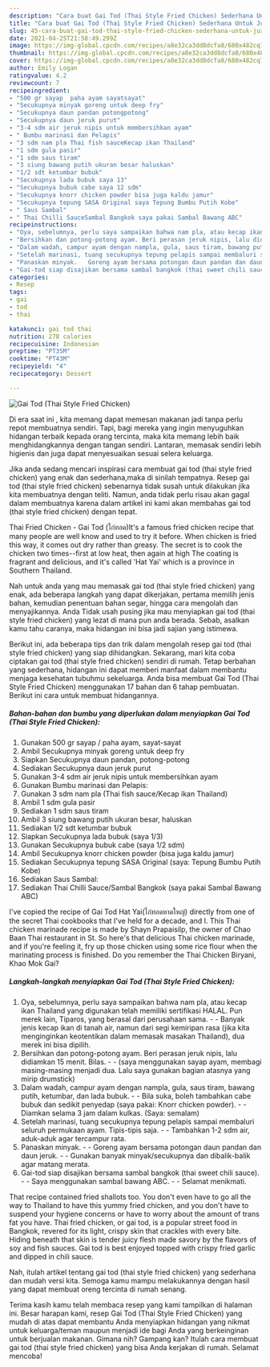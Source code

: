 ```yaml
---
description: "Cara buat Gai Tod (Thai Style Fried Chicken) Sederhana Untuk Jualan"
title: "Cara buat Gai Tod (Thai Style Fried Chicken) Sederhana Untuk Jualan"
slug: 45-cara-buat-gai-tod-thai-style-fried-chicken-sederhana-untuk-jualan
date: 2021-04-25T21:58:49.299Z
image: https://img-global.cpcdn.com/recipes/a8e32ca3dd8dcfa8/680x482cq70/gai-tod-thai-style-fried-chicken-foto-resep-utama.jpg
thumbnail: https://img-global.cpcdn.com/recipes/a8e32ca3dd8dcfa8/680x482cq70/gai-tod-thai-style-fried-chicken-foto-resep-utama.jpg
cover: https://img-global.cpcdn.com/recipes/a8e32ca3dd8dcfa8/680x482cq70/gai-tod-thai-style-fried-chicken-foto-resep-utama.jpg
author: Emily Logan
ratingvalue: 4.2
reviewcount: 7
recipeingredient:
- "500 gr sayap  paha ayam sayatsayat"
- "Secukupnya minyak goreng untuk deep fry"
- "Secukupnya daun pandan potongpotong"
- "Secukupnya daun jeruk purut"
- "3-4 sdm air jeruk nipis untuk membersihkan ayam"
- " Bumbu marinasi dan Pelapis"
- "3 sdm nam pla Thai fish sauceKecap ikan Thailand"
- "1 sdm gula pasir"
- "1 sdm saus tiram"
- "3 siung bawang putih ukuran besar haluskan"
- "1/2 sdt ketumbar bubuk"
- "Secukupnya lada bubuk saya 13"
- "Secukupnya bubuk cabe saya 12 sdm"
- "Secukupnya knorr chicken powder bisa juga kaldu jamur"
- "Secukupnya tepung SASA Original saya Tepung Bumbu Putih Kobe"
- " Saus Sambal"
- " Thai Chilli SauceSambal Bangkok saya pakai Sambal Bawang ABC"
recipeinstructions:
- "Oya, sebelumnya, perlu saya sampaikan bahwa nam pla, atau kecap ikan Thailand yang digunakan telah memiliki sertifikasi HALAL. Pun merek lain, Tiparos, yang berasal dari perusahaan sama.  Banyak jenis kecap ikan di tanah air, namun dari segi kemiripan rasa (jika kita menginginkan keotentikan dalam memasak masakan Thailand), dua merek ini bisa dipilih."
- "Bersihkan dan potong-potong ayam. Beri perasan jeruk nipis, lalu didiamkan 15 menit. Bilas.  (saya menggunakan sayap ayam, membagi masing-masing menjadi dua. Lalu saya gunakan bagian atasnya yang mirip drumstick)"
- "Dalam wadah, campur ayam dengan nampla, gula, saus tiram, bawang putih, ketumbar, dan lada bubuk.   Bila suka, boleh tambahkan cabe bubuk dan sedikit penyedap (saya pakai: Knorr chicken powder).   Diamkan selama 3 jam dalam kulkas. (Saya: semalam)"
- "Setelah marinasi, tuang secukupnya tepung pelapis sampai membaluri seluruh permukaan ayam. Tipis-tipis saja.   Tambahkan 1-2 sdm air, aduk-aduk agar tercampur rata."
- "Panaskan minyak.   Goreng ayam bersama potongan daun pandan dan daun jeruk.  Gunakan banyak minyak/secukupnya dan dibalik-balik agar matang merata."
- "Gai-tod siap disajikan bersama sambal bangkok (thai sweet chili sauce).   Saya menggunakan sambal bawang ABC.  Selamat menikmati."
categories:
- Resep
tags:
- gai
- tod
- thai

katakunci: gai tod thai 
nutrition: 278 calories
recipecuisine: Indonesian
preptime: "PT35M"
cooktime: "PT43M"
recipeyield: "4"
recipecategory: Dessert

---
```



![Gai Tod (Thai Style Fried Chicken)](https://img-global.cpcdn.com/recipes/a8e32ca3dd8dcfa8/680x482cq70/gai-tod-thai-style-fried-chicken-foto-resep-utama.jpg)

Di era  saat ini , kita memang dapat memesan makanan jadi tanpa perlu repot membuatnya sendiri. Tapi, bagi mereka yang ingin menyuguhkan hidangan terbaik kepada orang tercinta, maka kita memang lebih baik menghidangkannya dengan tangan sendiri. Lantaran, memasak sendiri lebih higienis dan juga dapat menyesuaikan sesuai selera keluarga.

Jika anda sedang mencari inspirasi cara membuat gai tod (thai style fried chicken) yang enak dan sederhana,maka di sinilah tempatnya. Resep gai tod (thai style fried chicken)  sebenarnya tidak susah untuk dilakukan jika kita membuatnya dengan teliti. Namun, anda tidak perlu risau akan gagal dalam membuatnya 
karena dalam artikel ini kami akan membahas gai tod (thai style fried chicken) dengan tepat.  

Thai Fried Chicken - Gai Tod (ไก่ทอด)It&#39;s a famous fried chicken recipe that many people are well know and used to try it before. When chicken is fried this way, it comes out dry rather than greasy. The secret is to cook the chicken two times--first at low heat, then again at high The coating is fragrant and delicious, and it&#39;s called &#39;Hat Yai&#39; which is a province in Southern Thailand.

Nah untuk anda yang mau memasak gai tod (thai style fried chicken) yang enak, ada beberapa langkah yang dapat dikerjakan, pertama memilih jenis bahan, kemudian penentuan bahan segar, hingga cara mengolah dan menyajikannya. Anda Tidak usah pusing jika mau menyiapkan gai tod (thai style fried chicken) yang lezat di mana pun anda berada. Sebab, asalkan kamu  tahu caranya, maka hidangan ini bisa jadi sajian yang istimewa.

Berikut ini, ada beberapa tips dan trik dalam mengolah resep gai tod (thai style fried chicken) yang siap dihidangkan. Sekarang, mari kita coba ciptakan gai tod (thai style fried chicken) sendiri di rumah. Tetap berbahan yang sederhana, hidangan ini dapat memberi manfaat dalam membantu menjaga kesehatan tubuhmu sekeluarga. Anda bisa membuat Gai Tod (Thai Style Fried Chicken) menggunakan 17 bahan dan 6 tahap pembuatan. Berikut ini cara untuk membuat hidangannya.

<!--inarticleads1-->

##### Bahan-bahan dan bumbu yang diperlukan dalam menyiapkan Gai Tod (Thai Style Fried Chicken):

1. Gunakan 500 gr sayap / paha ayam, sayat-sayat
1. Ambil Secukupnya minyak goreng untuk deep fry
1. Siapkan Secukupnya daun pandan, potong-potong
1. Sediakan Secukupnya daun jeruk purut
1. Gunakan 3-4 sdm air jeruk nipis untuk membersihkan ayam
1. Gunakan  Bumbu marinasi dan Pelapis:
1. Gunakan 3 sdm nam pla (Thai fish sauce/Kecap ikan Thailand)
1. Ambil 1 sdm gula pasir
1. Sediakan 1 sdm saus tiram
1. Ambil 3 siung bawang putih ukuran besar, haluskan
1. Sediakan 1/2 sdt ketumbar bubuk
1. Siapkan Secukupnya lada bubuk (saya 1/3)
1. Gunakan Secukupnya bubuk cabe (saya 1/2 sdm)
1. Ambil Secukupnya knorr chicken powder (bisa juga kaldu jamur)
1. Sediakan Secukupnya tepung SASA Original (saya: Tepung Bumbu Putih Kobe)
1. Sediakan  Saus Sambal:
1. Sediakan  Thai Chilli Sauce/Sambal Bangkok (saya pakai Sambal Bawang ABC)


I&#39;ve copied the recipe of Gai Tod Hat Yai(ไก่ทอดหาดใหญ่) directly from one of the secret Thai cookbooks that I&#39;ve held for a decade, and I. This Thai chicken marinade recipe is made by Shayn Prapaisilp, the owner of Chao Baan Thai restaurant in St. So here&#39;s that delicious Thai chicken marinade, and if you&#39;re feeling it, fry up those chicken using some rice flour when the marinating process is finished. Do you remember the Thai Chicken Biryani, Khao Mok Gai? 

<!--inarticleads2-->

##### Langkah-langkah menyiapkan Gai Tod (Thai Style Fried Chicken):

1. Oya, sebelumnya, perlu saya sampaikan bahwa nam pla, atau kecap ikan Thailand yang digunakan telah memiliki sertifikasi HALAL. Pun merek lain, Tiparos, yang berasal dari perusahaan sama. -  - Banyak jenis kecap ikan di tanah air, namun dari segi kemiripan rasa (jika kita menginginkan keotentikan dalam memasak masakan Thailand), dua merek ini bisa dipilih.
1. Bersihkan dan potong-potong ayam. Beri perasan jeruk nipis, lalu didiamkan 15 menit. Bilas. -  - (saya menggunakan sayap ayam, membagi masing-masing menjadi dua. Lalu saya gunakan bagian atasnya yang mirip drumstick)
1. Dalam wadah, campur ayam dengan nampla, gula, saus tiram, bawang putih, ketumbar, dan lada bubuk.  -  - Bila suka, boleh tambahkan cabe bubuk dan sedikit penyedap (saya pakai: Knorr chicken powder).  -  - Diamkan selama 3 jam dalam kulkas. (Saya: semalam)
1. Setelah marinasi, tuang secukupnya tepung pelapis sampai membaluri seluruh permukaan ayam. Tipis-tipis saja.  -  - Tambahkan 1-2 sdm air, aduk-aduk agar tercampur rata.
1. Panaskan minyak.  -  - Goreng ayam bersama potongan daun pandan dan daun jeruk. -  - Gunakan banyak minyak/secukupnya dan dibalik-balik agar matang merata.
1. Gai-tod siap disajikan bersama sambal bangkok (thai sweet chili sauce).  -  - Saya menggunakan sambal bawang ABC. -  - Selamat menikmati.


That recipe contained fried shallots too. You don&#39;t even have to go all the way to Thailand to have this yummy fried chicken, and you don&#39;t have to suspend your hygiene concerns or have to worry about the amount of trans fat you have. Thai fried chicken, or gai tod, is a popular street food in Bangkok, revered for its light, crispy skin that crackles with every bite. Hiding beneath that skin is tender juicy flesh made savory by the flavors of soy and fish sauces. Gai tod is best enjoyed topped with crispy fried garlic and dipped in chili sauce. 

Nah, itulah artikel tentang  gai tod (thai style fried chicken)  yang sederhana dan mudah versi kita. Semoga kamu mampu melakukannya dengan hasil yang dapat membuat oreng tercinta di rumah senang. 

Terima kasih kamu telah membaca resep yang kami tampilkan di halaman ini. Besar harapan kami, resep  Gai Tod (Thai Style Fried Chicken) yang mudah di atas dapat membantu Anda menyiapkan hidangan yang nikmat untuk keluarga/teman maupun menjadi ide bagi Anda yang berkeinginan untuk berjualan makanan. Gimana nih? Gampang kan? Itulah cara membuat gai tod (thai style fried chicken) yang bisa Anda kerjakan di rumah. Selamat mencoba!

